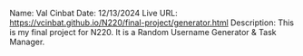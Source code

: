 Name: Val Cinbat
Date: 12/13/2024
Live URL: https://vcinbat.github.io/N220/final-project/generator.html
Description:
This is my final project for N220. It is a Random Username Generator & Task Manager.
